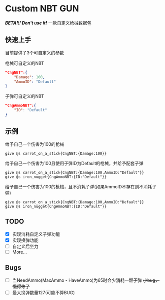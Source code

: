 # Custom NBT GUN

***BETA!!! Don't use it!***
一款自定义枪械数据包

## 快速上手

目前提供了3个可自定义的参数

枪械可自定义的NBT
```JSON
"CngNBT":{
    "Damage": 100,
    "AmmoID": "Default"
}
```

子弹可自定义的NBT
```JSON
"CngAmmoNBT":{
    "ID": "Default"
}
```

## 示例

给予自己一个伤害为100的枪械
```MCFUNCTION
give @s carrot_on_a_stick{CngNBT:{Damage:100}}
```

给予自己一个伤害为100且使用子弹ID为Default的枪械，并给予配套子弹
```MCFUNCTION
give @s carrot_on_a_stick{CngNBT:{Damage:100,AmmoID:"Default"}}
give @s iron_nugget{CngAmmoNBT:{ID:"Default"}}
```

给予自己一个伤害为100的枪械，且不消耗子弹(如果AmmoID不存在则不消耗子弹)
```MCFUNCTION
give @s carrot_on_a_stick{CngNBT:{Damage:100,AmmoID:"Default"}}
give @s iron_nugget{CngAmmoNBT:{ID:"Default"}}
```

## TODO

- [x] 实现消耗自定义子弹功能
- [x] 实现换弹功能
- [ ] 自定义后坐力
- [ ] More...

## Bugs

- [ ] 当NeedAmmo(MaxAmmo - HaveAmmo)为65时会少消耗一颗子弹 ~~小bug，懒得修了~~
- [ ] 最大换弹数量127(可能不算BUG)